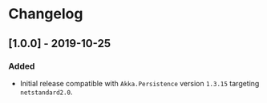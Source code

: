 <!--

All notable changes to this project will be documented in this file.

The format is based on [Keep a Changelog](https://keepachangelog.com/en/1.0.0/), and this project adheres to [Semantic Versioning](https://semver.org/spec/v2.0.0.html).

Lines should be no longer than 180 characters.
Change log entries should be formulated in the imperative present tense.

-->

# Changelog

## [1.0.0] - 2019-10-25 

### Added

* Initial release compatible with `Akka.Persistence` version `1.3.15` targeting `netstandard2.0`.
